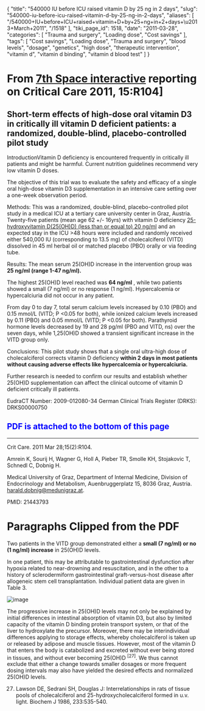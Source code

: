{
    "title": "540000 IU before ICU raised vitamin D by 25 ng in 2 days",
    "slug": "540000-iu-before-icu-raised-vitamin-d-by-25-ng-in-2-days",
    "aliases": [
        "/540000+IU+before+ICU+raised+vitamin+D+by+25+ng+in+2+days+\u2013+March+2011",
        "/1518"
    ],
    "tiki_page_id": 1518,
    "date": "2011-03-28",
    "categories": [
        "Trauma and surgery",
        "Loading dose",
        "Cost savings"
    ],
    "tags": [
        "Cost savings",
        "Loading dose",
        "Trauma and surgery",
        "blood levels",
        "dosage",
        "genetics",
        "high dose",
        "therapeutic intervention",
        "vitamin d",
        "vitamin d binding",
        "vitamin d blood test"
    ]
}


# From [7th Space interactive](http://7thspace.com/headlines/377128/short_term_effects_of_high_dose_oral_vitamin_d3_in_critically_ill_vitamin_d_deficient_patients_a_randomized_double_blind_placebo_controlled_pilot_study.html)  reporting on Critical Care 2011, 15:R104]

## Short-term effects of high-dose oral vitamin D3 in critically ill vitamin D deficient patients: a randomized, double-blind, placebo-controlled pilot study

IntroductionVitamin D deficiency is encountered frequently in critically ill patients and might be harmful. Current nutrition guidelines recommend very low vitamin D doses.

The objective of this trial was to evaluate the safety and efficacy of a single oral high-dose vitamin D3 supplementation in an intensive care setting over a one-week observation period.

Methods: This was a randomized, double-blind, placebo-controlled pilot study in a medical ICU at a tertiary care university center in Graz, Austria. Twenty-five patients (mean age 62 +/- 16yrs) with vitamin D deficiency [25-hydroxyvitamin D(25(OH)D) (less than or equal to) 20 ng/ml](25-hydroxyvitamin%20D(25(OH)D)%20(less%20than%20or%20equal%20to)%2020%20ng/ml) and an expected stay in the ICU >48 hours were included and randomly received either 540,000 IU (corresponding to 13.5 mg) of cholecalciferol (VITD) dissolved in 45 ml herbal oil or matched placebo (PBO) orally or via feeding tube.

Results: The mean serum 25(OH)D increase in the intervention group was  **25 ng/ml (range 1-47 ng/ml).** 

The highest 25(OH)D level reached was  **64 ng/ml** , while two patients showed a small (7 ng/ml) or no response (1 ng/ml). Hypercalcemia or hypercalciuria did not occur in any patient.

From day 0 to day 7, total serum calcium levels increased by 0.10 (PBO) and 0.15 mmol/L (VITD; P <0.05 for both), while ionized calcium levels increased by 0.11 (PBO) and 0.05 mmol/L (VITD; P <0.05 for both). Parathyroid hormone levels decreased by 19 and 28 pg/ml (PBO and VITD, ns) over the seven days, while 1,25(OH)D showed a transient significant increase in the VITD group only.

Conclusions: This pilot study shows that a single oral ultra-high dose of cholecalciferol corrects vitamin D deficiency **within 2 days in most patients without causing adverse effects like hypercalcemia or hypercalciuria.** 

Further research is needed to confirm our results and establish whether 25(OH)D supplementation can affect the clinical outcome of vitamin D deficient critically ill patients.

EudraCT Number: 2009-012080-34 German Clinical Trials Register (DRKS): DRKS00000750

##  **<span style="color:#00F;">PDF is attached to the bottom of this page</span>** 

- - - - - - - - - - -

Crit Care. 2011 Mar 28;15(2):R104. 

Amrein K, Sourij H, Wagner G, Holl A, Pieber TR, Smolle KH, Stojakovic T, Schnedl C, Dobnig H.

Medical University of Graz, Department of Internal Medicine, Division of Endocrinology and Metabolism, Auenbruggerplatz 15, 8036 Graz, Austria. harald.dobnig@medunigraz.at.

PMID:     21443793 

# Paragraphs Clipped from the PDF

Two patients in the VITD group demonstrated either a  **small (7 ng/ml) or no (1 ng/ml) increase**  in 25(OH)D levels. 

In one patient, this may be attributable to gastrointestinal dysfunction after hypoxia related to near-drowning and resuscitation, and in the other to a history of sclerodermiform gastrointestinal graft-versus-host disease after allogeneic stem cell transplantation. Individual patient data are given in Table 3.

<img src="https://d378j1rmrlek7x.cloudfront.net/attachments/jpeg/540000-table-3.jpg" alt="image" style="max-width: 800px;">

The progressive increase in 25(OH)D levels may not only be explained by initial differences in intestinal absorption of vitamin D3, but also by limited capacity of the vitamin D binding protein transport system, or that of the liver to hydroxylate the precursor. Moreover, there may be interindividual differences applying to storage effects, whereby cholecalciferol is taken up or released by adipose and muscle tissues. However, most of the vitamin D that enters the body is catabolized and excreted without ever being stored in tissues, and without ever becoming 25(OH)D <sup>[27]</sup>. We thus cannot exclude that either a change towards smaller dosages or more frequent dosing intervals may also have yielded the desired effects and normalized 25(OH)D levels.

27. Lawson DE, Sedrani SH, Douglas J: Interrelationships in rats of tissue pools of cholecalciferol and 25-hydroxycholecalciferol formed in u.v. light. Biochem J 1986, 233:535-540.